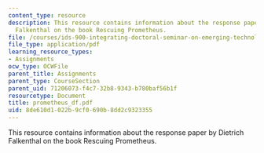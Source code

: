 ```yaml
---
content_type: resource
description: This resource contains information about the response paper by Dietrich
  Falkenthal on the book Rescuing Prometheus.
file: /courses/ids-900-integrating-doctoral-seminar-on-emerging-technologies-fall-2005/8de610d1022b9cf0690b8dd2c9323355_prometheus_df.pdf
file_type: application/pdf
learning_resource_types:
- Assignments
ocw_type: OCWFile
parent_title: Assignments
parent_type: CourseSection
parent_uid: 71206073-f4c7-32b8-9343-b780baf56b1f
resourcetype: Document
title: prometheus_df.pdf
uid: 8de610d1-022b-9cf0-690b-8dd2c9323355
---
```

This resource contains information about the response paper by Dietrich Falkenthal on the book Rescuing Prometheus.

